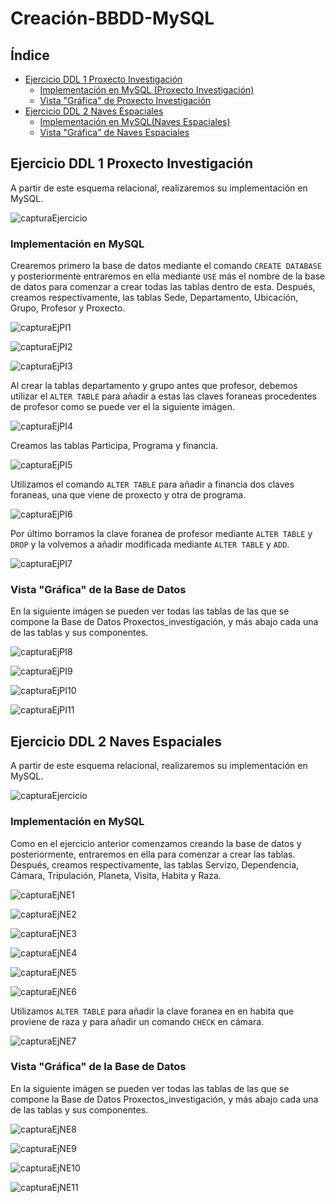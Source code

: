 # Creación-BBDD-MySQL
## Índice
* [Ejercicio DDL 1 Proxecto Investigación](#Ejercicio-DDL-1-Proxecto-Investigación)
  * [Implementación en MySQL (Proxecto Investigación)](#Implementación-en-MySQL-(Proxecto-Investigación))
  * [Vista "Gráfica" de Proxecto Investigación](#Vista-"Gráfica"-de-Proxecto-Investigación)
* [Ejercicio DDL 2 Naves Espaciales](#Ejercicio-DDL-2-Naves-Espaciales)
  * [Implementación en MySQL(Naves Espaciales)](#Implementación-en-MySQL-(Naves-Espaciales))
  * [Vista "Gráfica" de Naves Espaciales](#Vista-"Gráfica"-de-Naves-Espaciales)


 ## Ejercicio DDL 1 Proxecto Investigación
 
 A partir de este esquema relacional, realizaremos su implementación en MySQL.
 
  ![capturaEjercicio](https://github.com/davidgchaves/first-steps-with-git-and-github-wirtz-asir1-and-dam1/blob/master/exercicios-ddl/1-proxectos-de-investigacion/img/1-proxectos-de-investigacion-relacional.jpeg)
  
### Implementación en MySQL
Crearemos primero la base de datos mediante el comando  `CREATE DATABASE`  y posteriormente entraremos en ella mediante `USE` más el nombre de la base de datos para comenzar a crear todas las tablas dentro de esta.
Después, creamos respectivamente, las tablas Sede, Departamento, Ubicación, Grupo, Profesor y Proxecto.

![capturaEjPI1](https://github.com/nekaneAmeijeiras/Apuntes-SQL/blob/master/ImagenesEjerciciosDDL/Capturas%20Proxectos_Investigaci%C3%B3n/Captura%201.PNG)

![capturaEjPI2](https://github.com/nekaneAmeijeiras/Apuntes-SQL/blob/master/ImagenesEjerciciosDDL/Capturas%20Proxectos_Investigaci%C3%B3n/Captura%202.PNG)

![capturaEjPI3](https://github.com/nekaneAmeijeiras/Apuntes-SQL/blob/master/ImagenesEjerciciosDDL/Capturas%20Proxectos_Investigaci%C3%B3n/Captura%203.PNG)

Al crear la tablas departamento y grupo antes que profesor, debemos utilizar el  `ALTER TABLE` para añadir a estas las claves foraneas procedentes de profesor como se puede ver el la siguiente imágen.

![capturaEjPI4](https://github.com/nekaneAmeijeiras/Apuntes-SQL/blob/master/ImagenesEjerciciosDDL/Capturas%20Proxectos_Investigaci%C3%B3n/Captura%204.PNG)

Creamos las tablas Participa, Programa y financia.

![capturaEjPI5](https://github.com/nekaneAmeijeiras/Apuntes-SQL/blob/master/ImagenesEjerciciosDDL/Capturas%20Proxectos_Investigaci%C3%B3n/Captura%205.PNG)

Utilizamos el comando `ALTER TABLE` para añadir a financia dos claves foraneas, una que viene de proxecto y otra de programa.

![capturaEjPI6](https://github.com/nekaneAmeijeiras/Apuntes-SQL/blob/master/ImagenesEjerciciosDDL/Capturas%20Proxectos_Investigaci%C3%B3n/Captura%206.PNG)

Por último borramos la clave foranea de profesor mediante `ALTER TABLE` y `DROP` y la volvemos a añadir modificada mediante `ALTER TABLE` y `ADD`.

![capturaEjPI7](https://github.com/nekaneAmeijeiras/Apuntes-SQL/blob/master/ImagenesEjerciciosDDL/Capturas%20Proxectos_Investigaci%C3%B3n/Captura%207.PNG)


### Vista "Gráfica" de la Base de Datos

En la siguiente imágen se pueden ver todas las tablas de las que se compone la Base de Datos Proxectos_investigación, y más abajo cada una de las tablas y sus componentes.

![capturaEjPI8](https://github.com/nekaneAmeijeiras/Apuntes-SQL/blob/master/ImagenesEjerciciosDDL/Capturas%20Proxectos_Investigaci%C3%B3n/Captura%208.PNG)

![capturaEjPI9](https://github.com/nekaneAmeijeiras/Apuntes-SQL/blob/master/ImagenesEjerciciosDDL/Capturas%20Proxectos_Investigaci%C3%B3n/Captura%209.PNG)

![capturaEjPI10](https://github.com/nekaneAmeijeiras/Apuntes-SQL/blob/master/ImagenesEjerciciosDDL/Capturas%20Proxectos_Investigaci%C3%B3n/Captura%2010.PNG)

![capturaEjPI11](https://github.com/nekaneAmeijeiras/Apuntes-SQL/blob/master/ImagenesEjerciciosDDL/Capturas%20Proxectos_Investigaci%C3%B3n/Captura%2011.PNG)


## Ejercicio DDL 2 Naves Espaciales

A partir de este esquema relacional, realizaremos su implementación en MySQL.

![capturaEjercicio](https://github.com/davidgchaves/first-steps-with-git-and-github-wirtz-asir1-and-dam1/blob/master/exercicios-ddl/2-naves-espaciais/img/2-naves-espaciais-relacional.jpeg)

### Implementación en MySQL

Como en el ejercicio anterior comenzamos creando la base de datos y posteriormente, entraremos en ella para comenzar a crear las tablas. Después, creamos respectivamente, las tablas Servizo, Dependencia, Cámara, Tripulación, Planeta, Visita, Habita y Raza.

![capturaEjNE1](https://github.com/nekaneAmeijeiras/Apuntes-SQL/blob/master/ImagenesEjerciciosDDL/Capturas%20Naves_Espaciales/Captura%201.PNG)

![capturaEjNE2](https://github.com/nekaneAmeijeiras/Apuntes-SQL/blob/master/ImagenesEjerciciosDDL/Capturas%20Naves_Espaciales/Captura%202.PNG)

![capturaEjNE3](https://github.com/nekaneAmeijeiras/Apuntes-SQL/blob/master/ImagenesEjerciciosDDL/Capturas%20Naves_Espaciales/Captura%203.PNG)

![capturaEjNE4](https://github.com/nekaneAmeijeiras/Apuntes-SQL/blob/master/ImagenesEjerciciosDDL/Capturas%20Naves_Espaciales/Captura%204.PNG)

![capturaEjNE5](https://github.com/nekaneAmeijeiras/Apuntes-SQL/blob/master/ImagenesEjerciciosDDL/Capturas%20Naves_Espaciales/Captura%205.PNG)

![capturaEjNE6](https://github.com/nekaneAmeijeiras/Apuntes-SQL/blob/master/ImagenesEjerciciosDDL/Capturas%20Naves_Espaciales/Captura%206.PNG)

Utilizamos `ALTER TABLE` para añadir la clave foranea en en habita que proviene de raza y para añadir un comando `CHECK` en cámara.

![capturaEjNE7](https://github.com/nekaneAmeijeiras/Apuntes-SQL/blob/master/ImagenesEjerciciosDDL/Capturas%20Naves_Espaciales/Captura%207.PNG)

### Vista "Gráfica" de la Base de Datos

En la siguiente imágen se pueden ver todas las tablas de las que se compone la Base de Datos Proxectos_investigación, y más abajo cada una de las tablas y sus componentes.

![capturaEjNE8](https://github.com/nekaneAmeijeiras/Apuntes-SQL/blob/master/ImagenesEjerciciosDDL/Capturas%20Naves_Espaciales/Captura%208.PNG)

![capturaEjNE9](https://github.com/nekaneAmeijeiras/Apuntes-SQL/blob/master/ImagenesEjerciciosDDL/Capturas%20Naves_Espaciales/Captura%209.PNG)

![capturaEjNE10](https://github.com/nekaneAmeijeiras/Apuntes-SQL/blob/master/ImagenesEjerciciosDDL/Capturas%20Naves_Espaciales/Captura%2010.PNG)

![capturaEjNE11](https://github.com/nekaneAmeijeiras/Apuntes-SQL/blob/master/ImagenesEjerciciosDDL/Capturas%20Naves_Espaciales/Captura%2011.PNG)
